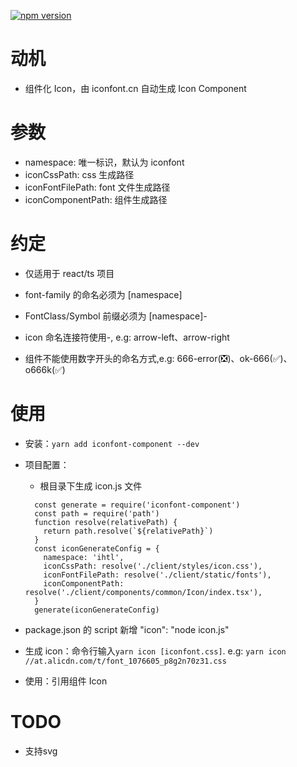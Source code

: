 [![npm version](https://img.shields.io/npm/v/iconfont-component.svg?style=flat)](https://www.npmjs.com/package/iconfont-component)

# 动机

- 组件化 Icon，由 iconfont.cn 自动生成 Icon Component

# 参数

- namespace: 唯一标识，默认为 iconfont
- iconCssPath: css 生成路径
- iconFontFilePath: font 文件生成路径
- iconComponentPath: 组件生成路径

# 约定

- 仅适用于 react/ts 项目

- font-family 的命名必须为 [namespace]
- FontClass/Symbol 前缀必须为 [namespace]-
- icon 命名连接符使用-, e.g: arrow-left、arrow-right
- 组件不能使用数字开头的命名方式,e.g: 666-error(❎)、ok-666(✅)、o666k(✅)

# 使用

- 安装：`yarn add iconfont-component --dev`
- 项目配置：
  - 根目录下生成 icon.js 文件

  ```
    const generate = require('iconfont-component')
    const path = require('path')
    function resolve(relativePath) {
      return path.resolve(`${relativePath}`)
    }
    const iconGenerateConfig = {
      namespace: 'ihtl',
      iconCssPath: resolve('./client/styles/icon.css'),
      iconFontFilePath: resolve('./client/static/fonts'),
      iconComponentPath: resolve('./client/components/common/Icon/index.tsx'),
    }
    generate(iconGenerateConfig)

  ```
- package.json 的 script 新增 "icon": "node icon.js"
- 生成 icon：命令行输入`yarn icon [iconfont.css]`. e.g: `yarn icon //at.alicdn.com/t/font_1076605_p8g2n70z31.css`
- 使用：引用组件 Icon

# TODO
- 支持svg
